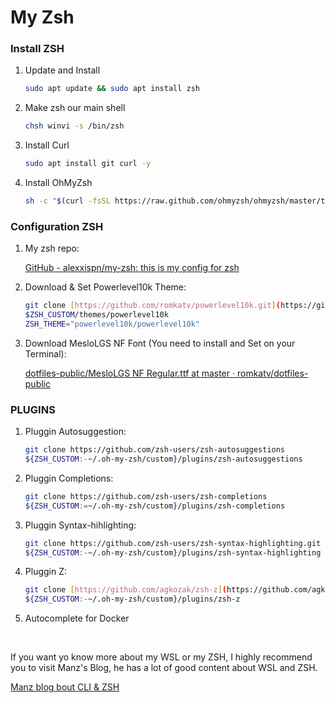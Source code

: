# My Zsh

### Install ZSH

1. Update and Install

    ```bash
    sudo apt update && sudo apt install zsh
    ```

2. Make zsh our main shell

    ```bash
    chsh winvi -s /bin/zsh
    ```

3. Install Curl

    ```bash
    sudo apt install git curl -y 
    ```

4. Install OhMyZsh

    ```bash
    sh -c "$(curl -fsSL https://raw.github.com/ohmyzsh/ohmyzsh/master/tools/install.sh)"
    ```


### Configuration ZSH

1. My zsh repo:

   [GitHub - alexxispn/my-zsh: this is my config for zsh](https://github.com/alexxispn/my-zsh)

2. Download & Set Powerlevel10k Theme:

    ```bash
    git clone [https://github.com/romkatv/powerlevel10k.git](https://github.com/romkatv/powerlevel10k.git)
    $ZSH_CUSTOM/themes/powerlevel10k
    ZSH_THEME="powerlevel10k/powerlevel10k"
    ```

3. Download MesloLGS NF Font (You need to install and Set on your Terminal):

   [dotfiles-public/MesloLGS NF Regular.ttf at master · romkatv/dotfiles-public](https://github.com/romkatv/dotfiles-public/blob/master/.local/share/fonts/NerdFonts/MesloLGS%20NF%20Regular.ttf)


### PLUGINS

1. Pluggin Autosuggestion:

    ```bash
    git clone https://github.com/zsh-users/zsh-autosuggestions
    ${ZSH_CUSTOM:-~/.oh-my-zsh/custom}/plugins/zsh-autosuggestions
    ```

2. Pluggin Completions:

    ```bash
    git clone https://github.com/zsh-users/zsh-completions
    ${ZSH_CUSTOM:=~/.oh-my-zsh/custom}/plugins/zsh-completions
    ```

3. Pluggin Syntax-hihlighting:

    ```bash
    git clone https://github.com/zsh-users/zsh-syntax-highlighting.git
    ${ZSH_CUSTOM:-~/.oh-my-zsh/custom}/plugins/zsh-syntax-highlighting
    ```

4. Pluggin Z:

    ```bash
    git clone [https://github.com/agkozak/zsh-z](https://github.com/agkozak/zsh-z)
    ${ZSH_CUSTOM:-~/.oh-my-zsh/custom}/plugins/zsh-z
    ```

5. Autocomplete for Docker

   [](https://www.deploycontainers.com/2021/07/19/enable-docker-cli-autocomplete-on-linux/)

<br>

If you want yo know more about my WSL or my ZSH, I highly recommend you to visit Manz's Blog, he has a lot of good content about WSL and ZSH.

[Manz blog bout CLI & ZSH](https://terminaldelinux.com/terminal/)
